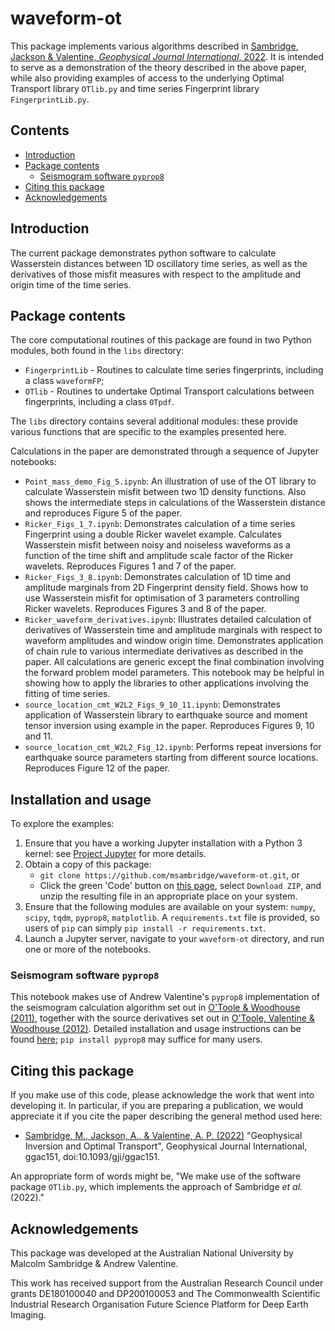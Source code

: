 # waveform-ot

This package implements various algorithms described in [Sambridge, Jackson & Valentine, *Geophysical Journal International*, 2022](https://academic.oup.com/gji/advance-article-abstract/doi/10.1093/gji/ggac151/6572363). It is intended to serve as a demonstration of the theory described in the above paper, while also providing examples of access to the underlying Optimal Transport library `OTlib.py` and time series Fingerprint library `FingerprintLib.py`.

## Contents
- [Introduction](#introduction)
- [Package contents](#Package-contents)
    - [Seismogram software `pyprop8`](#Seismogram-software-pyprop8)
- [Citing this package](#citing-this-package)
- [Acknowledgements](#acknowledgements)

## Introduction
The current package demonstrates python software to calculate Wasserstein distances between 1D oscillatory time series, as well as the derivatives of those misfit measures with respect to the amplitude and origin time of the time series.

## Package contents

The core computational routines of this package are found in two Python modules, both found in the `libs` directory:

- `FingerprintLib` - Routines to calculate time series fingerprints, including a class `waveformFP`;
- `OTlib`  - Routines to undertake Optimal Transport calculations between fingerprints, including a class `OTpdf`.

The `libs` directory contains several additional modules: these provide various functions that are specific to the examples presented here.

Calculations in the paper are demonstrated through a sequence of Jupyter notebooks:
- `Point_mass_demo_Fig_5.ipynb`: An illustration of use of the OT library to calculate Wasserstein misfit between two 1D density functions. Also shows the intermediate steps in calculations of the Wasserstein distance and reproduces Figure 5 of the paper.
- `Ricker_Figs_1_7.ipynb`: Demonstrates calculation of a time series Fingerprint using a double Ricker wavelet example. Calculates Wasserstein misfit between noisy and noiseless waveforms as a function of the time shift and amplitude scale factor of the Ricker wavelets. Reproduces Figures 1 and 7 of the paper.
- `Ricker_Figs_3_8.ipynb`: Demonstrates calculation of 1D time and amplitude marginals from 2D Fingerprint density field. Shows how to use Wasserstein misfit for optimisation of 3 parameters controlling Ricker wavelets. Reproduces Figures 3 and 8 of the paper. 
- `Ricker_waveform_derivatives.ipynb`: Illustrates detailed calculation of derivatives of Wasserstein time and amplitude marginals with respect to waveform amplitudes and window origin time. Demonstrates application of chain rule to various intermediate derivatives as described in the paper. All calculations are generic except the final combination involving the forward problem model parameters. This notebook may be helpful in showing how to apply the libraries to other applications involving the fitting of time series.
- `source_location_cmt_W2L2_Figs_9_10_11.ipynb`: Demonstrates application of Wasserstein library to earthquake source and moment tensor inversion using example in the paper. Reproduces Figures 9, 10 and 11.
- `source_location_cmt_W2L2_Fig_12.ipynb`: Performs repeat inversions for earthquake source parameters starting from different source locations. Reproduces Figure 12 of the paper.

## Installation and usage

To explore the examples:
1. Ensure that you have a working Jupyter installation with a Python 3 kernel: see [Project Jupyter](https://jupyter.org/) for more details.
1. Obtain a copy of this package:
   - `git clone https://github.com/msambridge/waveform-ot.git`, or
   - Click the green 'Code' button on [this page](https://github.com/msambridge/waveform-ot/), select `Download ZIP`, and unzip the resulting file in an appropriate place on your system.
2. Ensure that the following modules are available on your system: `numpy`, `scipy`, `tqdm`, `pyprop8`, `matplotlib`. A `requirements.txt` file is provided, so users of `pip` can simply `pip install -r requirements.txt`.
3. Launch a Jupyter server, navigate to your `waveform-ot` directory, and run one or more of the notebooks.

### Seismogram software `pyprop8`

This notebook makes use of Andrew Valentine's `pyprop8` implementation of the seismogram calculation algorithm set out in [O'Toole & Woodhouse (2011)](https://doi.org/10.1111/j.1365-246X.2011.05210.x), together with the source derivatives set out in [O'Toole, Valentine & Woodhouse (2012)](https://doi.org/10.1111/j.1365-246X.2012.05608.x). Detailed installation and usage instructions can be found [here](https://pyprop8.readthedocs.io/); `pip install pyprop8` may suffice for many users.

## Citing this package
If you make use of this code, please acknowledge the work that went into developing it. In particular, if you are preparing a publication, we would appreciate it if you cite the paper describing the general method used here:

- [Sambridge, M., Jackson, A., & Valentine, A. P. (2022)](https://academic.oup.com/gji/advance-article-abstract/doi/10.1093/gji/ggac151/6572363) "Geophysical Inversion and Optimal Transport", Geophysical Journal International, ggac151, doi:10.1093/gji/ggac151.


An appropriate form of words might be, "We make use of the software package `OTlib.py`, which implements the approach of Sambridge *et al.* (2022)."

## Acknowledgements

This package was developed at the Australian National University by Malcolm Sambridge & Andrew Valentine. 

This work has received support from the Australian Research Council under grants DE180100040 and DP200100053 and The Commonwealth Scientific Industrial Research Organisation Future Science Platform for Deep Earth Imaging.

